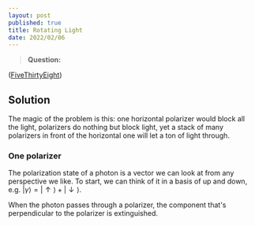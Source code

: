 ```yaml
---
layout: post
published: true
title: Rotating Light
date: 2022/02/06
---
```


>**Question:**

<!--more-->

([FiveThirtyEight](URL))

## Solution

The magic of the problem is this: one horizontal polarizer would block all the light, polarizers do nothing but block light, yet a stack of many polarizers in front of the horizontal one will let a ton of light through.

### One polarizer

The polarization state of a photon is a vector we can look at from any perspective we like. To start, we can think of it in a basis of up and down, e.g. $\lvert\gamma\rangle = \lvert\uparrow\rangle + \lvert\downarrow\rangle.$ 

When the photon passes through a polarizer, the component that's perpendicular to the polarizer is extinguished.  

<br>
